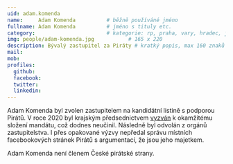 ```yaml
---
uid: adam.komenda
name:     Adam Komenda      	# běžně používáné jméno
fullname: Adam Komenda  		# jméno s tituly etc.
category:                 		# kategorie: rp, praha, vary, hradec, jmk, senat
img: people/adam-komenda.jpg           # 165 x 220
description: Bývalý zastupitel za Piráty # kratký popis, max 160 znaků
mail:
mob:
profiles:
  github:
  facebook:
  twitter:
  linkedin:
---
```


Adam Komenda byl zvolen zastupitelem na kandidátní listině s podporou Pirátů. V roce 2020 byl krajským předsednictvem [vyzván](https://forum.pirati.cz/viewtopic.php?f=315&t=54006) k okamžitému složení mandátu, což dodnes neučinil. Následně byl odvolán z orgánů zastupitelstva. I přes opakované výzvy nepředal správu místních facebookových stránek Pirátů s argumentací, že jsou jeho majetkem.

Adam Komenda není členem České pirátské strany.
